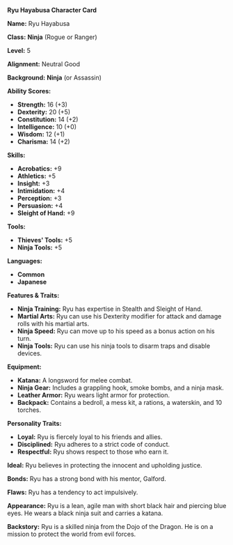 **Ryu Hayabusa Character Card**

**Name:** Ryu Hayabusa

**Class:** **Ninja** (Rogue or Ranger)

**Level:** 5

**Alignment:** Neutral Good

**Background:** **Ninja** (or Assassin)

**Ability Scores:**

- **Strength:** 16 (+3)
- **Dexterity:** 20 (+5)
- **Constitution:** 14 (+2)
- **Intelligence:** 10 (+0)
- **Wisdom:** 12 (+1)
- **Charisma:** 14 (+2)

**Skills:**

- **Acrobatics:** +9
- **Athletics:** +5
- **Insight:** +3
- **Intimidation:** +4
- **Perception:** +3
- **Persuasion:** +4
- **Sleight of Hand:** +9

**Tools:**

- **Thieves' Tools:** +5
- **Ninja Tools:** +5

**Languages:**

- **Common**
- **Japanese**

**Features & Traits:**

- **Ninja Training:** Ryu has expertise in Stealth and Sleight of Hand.
- **Martial Arts:** Ryu can use his Dexterity modifier for attack and damage rolls with his martial arts.
- **Ninja Speed:** Ryu can move up to his speed as a bonus action on his turn.
- **Ninja Tools:** Ryu can use his ninja tools to disarm traps and disable devices.

**Equipment:**

- **Katana:** A longsword for melee combat.
- **Ninja Gear:** Includes a grappling hook, smoke bombs, and a ninja mask.
- **Leather Armor:** Ryu wears light armor for protection.
- **Backpack:** Contains a bedroll, a mess kit, a rations, a waterskin, and 10 torches.

**Personality Traits:**

- **Loyal:** Ryu is fiercely loyal to his friends and allies.
- **Disciplined:** Ryu adheres to a strict code of conduct.
- **Respectful:** Ryu shows respect to those who earn it.

**Ideal:** Ryu believes in protecting the innocent and upholding justice.

**Bonds:** Ryu has a strong bond with his mentor, Galford.

**Flaws:** Ryu has a tendency to act impulsively.

**Appearance:** Ryu is a lean, agile man with short black hair and piercing blue eyes. He wears a black ninja suit and carries a katana.

**Backstory:** Ryu is a skilled ninja from the Dojo of the Dragon. He is on a mission to protect the world from evil forces.